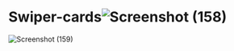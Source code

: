 # Swiper-cards![Screenshot (158)](https://user-images.githubusercontent.com/97395050/198243505-1df7ac11-5096-4500-ade2-179ba7850478.png)
![Screenshot (159)](https://user-images.githubusercontent.com/97395050/198243582-848a0fe5-3eb6-4be6-9cfa-ee80c3b62ca8.png)
